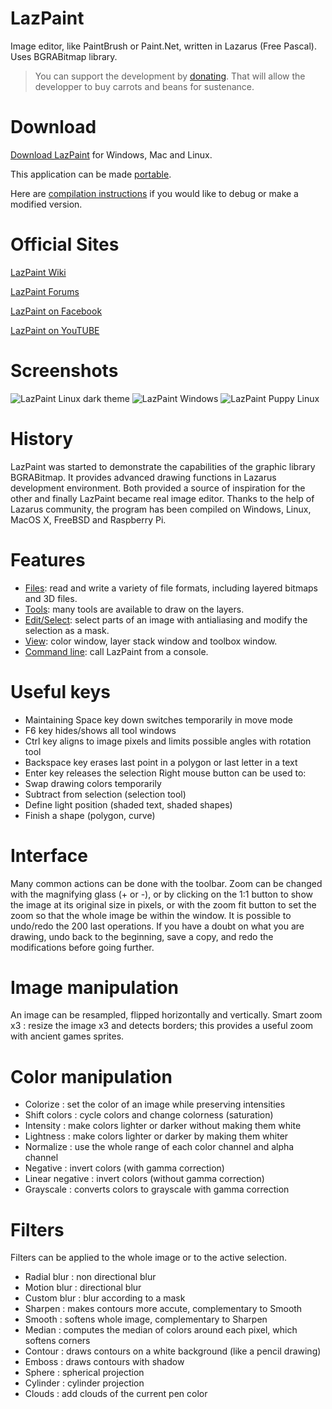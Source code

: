 # LazPaint
Image editor, like PaintBrush or Paint.Net, written in Lazarus (Free Pascal). Uses BGRABitmap library.

> You can support the development by [donating](https://www.paypal.com/cgi-bin/webscr?cmd=_s-xclick&hosted_button_id=MXWCFJJWNQ6A6). That will allow the developper to buy carrots and beans for sustenance.

# Download
[Download LazPaint](https://github.com/bgrabitmap/lazpaint/releases) for Windows, Mac and Linux.

This application can be made [portable](https://wiki.freepascal.org/LazPaint_Make_it_portable). 

Here are [compilation instructions](https://wiki.freepascal.org/LazPaint#Compilation_of_latest_version) if you would like to debug or make a modified version.

# Official Sites
[LazPaint Wiki](http://wiki.freepascal.org/LazPaint)

[LazPaint Forums](http://forum.lazarus.freepascal.org/index.php/board,46.0.html)

[LazPaint on Facebook](https://www.facebook.com/LazPaint)

[LazPaint on YouTUBE](https://www.youtube.com/playlist?list=PLC5C5CAB111B5D9DA)

# Screenshots
![LazPaint Linux dark theme](https://upload.wikimedia.org/wikipedia/commons/c/c0/Lazpaint_version_7.png)
![LazPaint Windows](http://wiki.freepascal.org/images/2/25/Lazpaint_curve_redim.png)
![LazPaint Puppy Linux](http://wiki.freepascal.org/images/5/57/lazpaint6_puppy.png)

# History
LazPaint was started to demonstrate the capabilities of the graphic library BGRABitmap. It provides advanced drawing functions in Lazarus development environment. Both provided a source of inspiration for the other and finally LazPaint became real image editor. Thanks to the help of Lazarus community, the program has been compiled on Windows, Linux, MacOS X, FreeBSD and Raspberry Pi.

# Features
* [Files](http://wiki.freepascal.org/LazPaint_File): read and write a variety of file formats, including layered bitmaps and 3D files.
* [Tools](http://wiki.freepascal.org/LazPaint_Tools): many tools are available to draw on the layers.
* [Edit/Select](http://wiki.freepascal.org/LazPaint_Edit): select parts of an image with antialiasing and modify the selection as a mask.
* [View](http://wiki.freepascal.org/LazPaint_Windows): color window, layer stack window and toolbox window.
* [Command line](http://wiki.freepascal.org/LazPaint_Command_line): call LazPaint from a console.

# Useful keys
* Maintaining Space key down switches temporarily in move mode
* F6 key hides/shows all tool windows
* Ctrl key aligns to image pixels and limits possible angles with rotation tool
* Backspace key erases last point in a polygon or last letter in a text
* Enter key releases the selection
Right mouse button can be used to:
* Swap drawing colors temporarily
* Subtract from selection (selection tool)
* Define light position (shaded text, shaded shapes)
* Finish a shape (polygon, curve)

# Interface
Many common actions can be done with the toolbar. Zoom can be changed with the magnifying glass (+ or -), or by clicking on the 1:1 button to show the image at its original size in pixels, or with the zoom fit button to set the zoom so that the whole image be within the window.
It is possible to undo/redo the 200 last operations. If you have a doubt on what you are drawing, undo back to the beginning, save a copy, and redo the modifications before going further.

# Image manipulation
An image can be resampled, flipped horizontally and vertically.
Smart zoom x3 : resize the image x3 and detects borders; this provides a useful zoom with ancient games sprites.

# Color manipulation
* Colorize : set the color of an image while preserving intensities
* Shift colors : cycle colors and change colorness (saturation)
* Intensity : make colors lighter or darker without making them white
* Lightness : make colors lighter or darker by making them whiter
* Normalize : use the whole range of each color channel and alpha channel
* Negative : invert colors (with gamma correction)
* Linear negative : invert colors (without gamma correction)
* Grayscale : converts colors to grayscale with gamma correction

# Filters
Filters can be applied to the whole image or to the active selection.
* Radial blur : non directional blur
* Motion blur : directional blur
* Custom blur : blur according to a mask
* Sharpen : makes contours more accute, complementary to Smooth
* Smooth : softens whole image, complementary to Sharpen
* Median : computes the median of colors around each pixel, which softens corners
* Contour : draws contours on a white background (like a pencil drawing)
* Emboss : draws contours with shadow
* Sphere : spherical projection
* Cylinder : cylinder projection
* Clouds : add clouds of the current pen color
